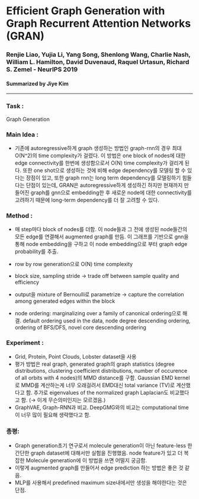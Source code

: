 # Efficient Graph Generation with Graph Recurrent Attention Networks (GRAN)
### Renjie Liao, Yujia Li, Yang Song, Shenlong Wang, Charlie Nash, William L. Hamilton, David Duvenaud, Raquel Urtasun, Richard S. Zemel - NeurIPS 2019
#### Summarized by Jiye Kim

---

### **Task** : 
Graph Generation




### **Main Idea** : 
-  기존에 autoregressive하게 graph 생성하는 방법인 graph-rnn의 경우 최대 O(N^2)의 time complexity가 걸렸다. 이 방법은 one block of nodes에 대한 edge connectivity를 한번에 생성함으로서 O(N) time complexity가 걸리게 된다. 또한 one shot으로 생성하는 것에 비해 edge dependency를 모델링 할 수 있다는 장점이 있고, 또한 graph rnn는 long term dependency를 모델링하기 힘들다는 단점이 있는데, GRAN은 autoregressive하게 생성하긴 하지만 현재까지 만들어진 graph를 gnn으로 embedding한 후 새로운 node에 대한 connectivity를 고려하기 때문에 long-term dependency를 더 잘 고려할 수 있다.


### **Method** :  
- 매 step마다 block of nodes를 더함. 이 node들과 그 전에 생성된 node들간의 모든 edge를 연결해서 augmented graph를 만듬. 이 그래프를 기반으로 gnn을 통해 node embedding을 구하고 이 node embedding으로 부터 graph edge probability를 추출.

- row by row generation으로 O(N) time complexity

- block size, sampling stride → trade off between sample quality and efficiency

- output을 mixture of Bernoulli로 parametrize → capture the correlation among generated edges within the block

- node ordering: marginalizing over a family of canonical ordering으로 해결. default ordering used in the data, node degree descending ordering, ordering of BFS/DFS, novel core descending ordering




### **Experiment** :
- Grid, Protein, Point Clouds, Lobster dataset을 사용
- 평가 방법은 real graph, generated graph의 graph statistics (degree distributions, clustering coefficient distributions, number of occurence of all orbits with 4 nodes)의 MMD distance를 구함. Gaussian EMD kernel로 MMD를 계산하는게 너무 오래걸려서 EMD대신 total variance (TV)로 계산했다고 함. 추가로 eigenvalues of the normalized graph Laplacian도 비교했다고 함. (→ 이게 무슨의미인지는 모르겠음.)
- GraphVAE, Graph-RNN과 비교. DeepGMG와의 비교는 computational time이 너무 많이 필요해 생략했다고 함.




### **총평**:
- Graph generation초기 연구로서 molecule generation이 아닌 feature-less 한 간단한 graph dataset에 대해서만 실험을 진행했음. node feature가 있고 더 복잡한 Molecule generation에 이 방법을 쓰면 어떨지 궁금함.
- 이렇게 augmented graph를 만들어서 edge prediction 하는 방법은 좋은 것 같음.
- MLP를 사용해서 predefined maximum size내에서만 생성을 해야한다는 것은 단점.

